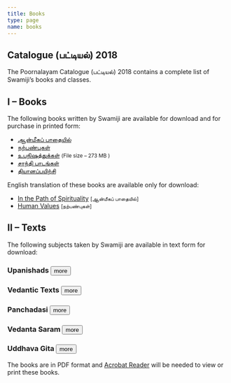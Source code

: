 ```yaml
---
title: Books
type: page
name: books
---
```


## Catalogue (பட்டியல்) 2018
The Poornalayam Catalogue (பட்டியல்) 2018 contains a complete list of Swamiji’s books and classes.

## I – Books
The following books written by Swamiji are available for download and for purchase in printed form:

<ul>
   <li><a href="/wp-content/uploads/aanmeeka-padaiyil-book-tamil.pdf">ஆன்மீகப் பாதையில்</a></li>
   <li><a href="/wp-content/uploads/human-values-book-tamil.pdf">நற்பண்புகள்</a></li>
   <li><a href="https://archive.org/download/UpanishadsTamil/Upanishads_Full_Book.pdf">உபநிஷத்துக்கள்</a> <small>(File size – 273 MB )</small></li>
   <li><a href="/wp-content/uploads/shanti-pata-mantras-tamil.pdf">சாந்தி பாடங்கள்</a></li>
   <li><a href="/wp-content/uploads/dhyaana-payirchi.pdf">தியானப்பயிற்சி</a></li>
</ul>

English translation of these books are available only for download:

<ul>
   <li><a href="/wp-content/uploads/InThePathOfSpirituality.pdf">In the Path of Spiritualit</a><a href="/wp-content/uploads/InThePathOfSpirituality.pdf">y</a>&nbsp;<small>[ஆன்மீகப் பாதையில்]</small></li>
   <li><a href="/wp-content/uploads/human-values-book-english.pdf">Human Values</a> <small>[நற்பண்புகள்]</small></li>
</ul>

## II – Texts
The following subjects taken by Swamiji are available in text form for download:

### Upanishads <button onclick='showhide(this, "up")'>more</button>
<div id="up" class="collapse" style="display: none;">
   <ul>
      <li><a href="https://archive.org/download/UpanishadsTamil/02_Mundaka_Upanishad.pdf">Mundaka Upanishad</a></li>
      <li><a href="https://archive.org/download/UpanishadsTamil/03_Kena_Upanishad.pdf">Kena Upanishad</a></li>
      <li><a href="https://archive.org/download/UpanishadsTamil/04_Katha_Upanishad.pdf">Katha Upanishad</a></li>
      <li><a href="https://archive.org/download/UpanishadsTamil/05_Kaivalya_Upanishad.pdf">Kaivalya Upanishad</a></li>
      <li><a href="https://archive.org/download/UpanishadsTamil/06_Taittiriya_Upanishad.pdf">Taittiriya Upanishad</a></li>
      <li><a href="https://archive.org/download/UpanishadsTamil/07_Isavasya_Upanishad.pdf">Isavasya Upanishad</a></li>
      <li><a href="https://archive.org/download/UpanishadsTamil/08_Mandukya_Upanishad.pdf">Mandukya Upanishad</a></li>
      <li>Mandukya Upanishad With Gowdapadha Karika <a href="https://archive.org/download/MandukyaUpanishadGowdapadhaKarika/Mandukya_Upanishad_with_Gowdapadha_Karika_Tamil_1_of_4.pdf">Part 1</a> <a href="https://media.poornalayam.org/download/MandukyaUpanishadGowdapadhaKarika/Mandukya_Upanishad_with_Gowdapadha_Karika_Tamil_2_of_4.pdf">Part 2</a> <a href="https://media.poornalayam.org/download/MandukyaUpanishadGowdapadhaKarika/Mandukya_Upanishad_with_Gowdapadha_Karika_Tamil_3_of_4.pdf">Part 3</a> <a href="https://media.poornalayam.org/download/MandukyaUpanishadGowdapadhaKarika/Mandukya_Upanishad_with_Gowdapadha_Karika_Tamil_4_of_4.pdf">Part 4</a></li>
      <li><a href="https://archive.org/download/UpanishadsTamil/00_Upanishads_Title_Pages.pdf">Upanishads Book Title Pages</a></li>
      <li><a href="https://archive.org/download/UpanishadsTamil/01_Upanishads_Preface.pdf">Upanishads Book Preface</a></li>
      <li><a href="https://archive.org/download/UpanishadsTamil/Upanishads_Full_Book.pdf">Upanishads Full Book</a></li>
   </ul>
   <p>Internet archive <a href="https://archive.org/details/UpanishadsTamil/">Upanishads book</a> download page.<br></p>
</div>

### Vedantic Texts <button onclick='showhide(this, "vt")'>more</button>
<div id="vt" class="collapse " style="display: none;">
   <ul>
      <li><a href="https://archive.org/download/VedanticTexts/Tattvabodha.pdf">Tattavabodha</a></li>
      <li><a href="https://archive.org/download/VedanticTexts/Jiva_Yatra.pdf">Jiva Yatra</a></li>
      <li><a href="https://archive.org/download/VedanticTexts/Dakshinamurti_Stotram.pdf">Dakshinamurti Stotram</a></li>
      <li><a href="https://archive.org/download/VedanticTexts/Maneesha_Panchakam.pdf">Maneesha Panchakam</a></li>
      <li><a href="https://archive.org/download/VedanticTexts/Guru_Stotram.pdf">Guru Stotram</a></li>
      <li><a href="https://archive.org/download/VedanticTexts/Hastamalakiyam.pdf">Hastamalakiyam</a></li>
      <li><a href="https://archive.org/download/VedanticTexts/Ananda_Kalipu.pdf">Ananda Kalipu</a></li>
      <li><a href="https://archive.org/download/VedanticTexts/Eka_Sloki.pdf">Eka Sloki</a></li>
      <li><a href="https://archive.org/download/VedanticTexts/Aparoksha_Anubhuthi.pdf">Aparoksha Anubhuthi</a></li>
      <li><a href="https://archive.org/download/VedanticTexts/Yati_Panchakam.pdf">Yati Panchakam</a></li>
      <li><a href="https://archive.org/download/VedanticTexts/VivekaChudamani.pdf">VivekaChudamani</a></li>
      <li><a href="https://archive.org/download/VedanticTexts/Kasi_Panchakam.pdf">Kasi Panchakam</a></li>
      <li><a href="https://archive.org/download/VedanticTexts/Sadhana_Panchakam.pdf">Sadhana Panchakam</a></li>
      <li><a href="https://archive.org/download/VedanticTexts/Jayanteya-Gita-UG-02-05.pdf">Jayanteya Gita (Nava Yogi Samvadham) UG 02-05</a></li>
      <li><a href="https://archive.org/download/VedanticTexts/Maaya_Panchakam.pdf">Maaya Panchakam</a></li>
   </ul>
   <p>Internet archive <a href="https://archive.org/details/VedanticTexts/">Vedantic Texts</a> download page.</p>
</div>

### Panchadasi <button onclick='showhide(this, "pd")'>more</button>
<div id="pd" class="collase " style="display: none;">
   <ul>
      <li><a href="https://archive.org/download/Panchadasi/Panchadasi_Chapter_01.pdf">Chapter 01</a></li>
      <li><a href="https://archive.org/download/Panchadasi/Panchadasi_Chapter_02.pdf">Chapter 02</a></li>
      <li><a href="https://archive.org/download/Panchadasi/Panchadasi_Chapter_03.pdf">Chapter 03</a></li>
      <li><a href="https://archive.org/download/Panchadasi/Panchadasi_Chapter_04.pdf">Chapter 04</a></li>
      <li><a href="https://archive.org/download/Panchadasi/Panchadasi_Chapter_05.pdf">Chapter 05</a></li>
      <li><a href="https://archive.org/download/Panchadasi/Panchadasi_Chapter_06.pdf">Chapter 06</a></li>
      <li><a href="https://archive.org/download/Panchadasi/Panchadasi_Chapter_07.pdf">Chapter 07</a></li>
      <li><a href="https://archive.org/download/Panchadasi/Panchadasi_Chapter_08.pdf">Chapter 08</a></li>
      <li><a href="https://archive.org/download/Panchadasi/Panchadasi_Chapter_09.pdf">Chapter 09</a></li>
      <li><a href="https://archive.org/download/Panchadasi/Panchadasi_Chapter_10.pdf">Chapter 10</a></li>
      <li><a href="https://archive.org/download/Panchadasi/Panchadasi_Chapter_11-15.pdf">Chapters 11-15</a></li>
   </ul>
   <p>Internet archive <a href="https://archive.org/details/Panchadasi/">Panchadasi</a> download page.<br></p>
</div>

### Vedanta Saram <button onclick='showhide(this, "vs")'>more</button>
<div id="vs" class="collapse" style="display: none;">
   <ul>
      <li><a href="https://archive.org/download/VedantaSaram/VS_01.pdf">Part 1</a></li>
      <li><a href="https://archive.org/download/VedantaSaram/VS_02.pdf">Part 2</a></li>
      <li><a href="https://archive.org/download/VedantaSaram/VS_03.pdf">Part 3</a></li>
      <li><a href="https://archive.org/download/VedantaSaram/VS_04.pdf">Part 4</a></li>
      <li><a href="https://archive.org/download/VedantaSaram/VS_05.pdf">Part 5</a></li>
      <li><a href="https://archive.org/download/VedantaSaram/VS_06.pdf">Part 6</a></li>
   </ul>
   <p>Internet archive <a href="https://archive.org/details/VedantaSaram/">Vedanta Saram</a> download page.</p>
</div>

### Uddhava Gita <button onclick='showhide(this, "ug")'>more</button>
<div id="ug" class="collapse" style="display: none;">
   <ul>
      <li><a href="https://archive.org/download/UddhavaGitaText/Uddhava_Gita_Chapter_01.pdf">Chapter 01</a></li>
      <li><a href="https://archive.org/download/UddhavaGitaText/Uddhava_Gita_Chapter_02.pdf">Chapter 02</a></li>
      <li><a href="https://archive.org/download/UddhavaGitaText/Uddhava_Gita_Chapter_03.pdf">Chapter 03</a></li>
      <li><a href="https://archive.org/download/UddhavaGitaText/Uddhava_Gita_Chapter_04.pdf">Chapter 04</a></li>
      <li><a href="https://archive.org/download/UddhavaGitaText/Uddhava_Gita_Chapter_05.pdf">Chapter 05</a></li>
      <li><a href="https://archive.org/download/UddhavaGitaText/Uddhava_Gita_Chapter_06.pdf">Chapter 06</a></li>
      <li><a href="https://archive.org/download/UddhavaGitaText/Uddhava_Gita_Chapter_07.pdf">Chapter 07</a></li>
      <li><a href="https://archive.org/download/UddhavaGitaText/Uddhava_Gita_Chapter_08.pdf">Chapter 08</a></li>
      <li><a href="https://archive.org/download/UddhavaGitaText/Uddhava_Gita_Chapter_09.pdf">Chapter 09</a></li>
      <li><a href="https://archive.org/download/UddhavaGitaText/Uddhava_Gita_Chapter_10.pdf">Chapter 10</a></li>
      <li><a href="https://archive.org/download/UddhavaGitaText/Uddhava_Gita_Chapter_11.pdf">Chapter 11</a></li>
      <li><a href="https://archive.org/download/UddhavaGitaText/Uddhava_Gita_Chapter_12.pdf">Chapter 12</a></li>
      <li><a href="https://archive.org/download/UddhavaGitaText/Uddhava_Gita_Chapter_13.pdf">Chapter 13</a></li>
      <li><a href="https://archive.org/download/UddhavaGitaText/Uddhava_Gita_Chapter_14.pdf">Chapter 14</a></li>
      <li><a href="https://archive.org/download/UddhavaGitaText/Uddhava_Gita_Chapter_15.pdf">Chapter 15</a></li>
      <li><a href="https://archive.org/download/UddhavaGitaText/Uddhava_Gita_Chapter_16.pdf">Chapter 16</a></li>
      <li><a href="https://archive.org/download/UddhavaGitaText/Uddhava_Gita_Chapter_17.pdf">Chapter 17</a></li>
      <li><a href="https://archive.org/download/UddhavaGitaText/Uddhava_Gita_Chapter_18.pdf">Chapter 18</a></li>
      <li><a href="https://archive.org/download/UddhavaGitaText/Uddhava_Gita_Chapter_19.pdf">Chapter 19</a></li>
      <li><a href="https://archive.org/download/UddhavaGitaText/Uddhava_Gita_Chapter_20.pdf">Chapter 20</a></li>
      <li><a href="https://archive.org/download/UddhavaGitaText/Uddhava_Gita_Chapter_21.pdf">Chapter 21</a></li>
      <li><a href="https://archive.org/download/UddhavaGitaText/Uddhava_Gita_Chapter_22.pdf">Chapter 22</a></li>
      <li><a href="https://archive.org/download/UddhavaGitaText/Uddhava_Gita_Chapter_23.pdf">Chapter 23</a></li>
      <li><a href="https://archive.org/download/UddhavaGitaText/Uddhava_Gita_Chapter_24.pdf">Chapter 24</a></li>
      <li><a href="https://archive.org/download/UddhavaGitaText/Uddhava_Gita_Chapter_25.pdf">Chapter 25</a></li>
      <li><a href="https://archive.org/download/UddhavaGitaText/Uddhava_Gita_Chapter_26.pdf">Chapter 26</a></li>
      <li><a href="https://archive.org/download/UddhavaGitaText/Uddhava_Gita_Chapter_27.pdf">Chapter 27</a></li>
      <li><a href="https://archive.org/download/UddhavaGitaText/Uddhava_Gita_Chapter_28.pdf">Chapter 28</a></li>
      <li><a href="https://archive.org/download/UddhavaGitaText/Uddhava_Gita_Chapter_29.pdf">Chapter 29</a></li>
   </ul>
   <p>Internet archive <a href="https://archive.org/details/UddhavaGitaText/">Uddhava Gita</a> download page.<br></p>
</div>

The books are in PDF format and [Acrobat Reader](http://get.adobe.com/reader/) will be needed to view or print these books.

<script type="text/javascript">

function showhide(button, id) {

    var x = document.getElementById(id);

    if (x.style.display == "none") {
        button.innerHTML = "less";
        x.style.display = "block";
    } else {
        button.innerHTML = "more";
        x.style.display = "none";
    }
}

</script>